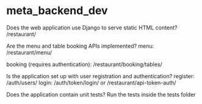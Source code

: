 # meta_backend_dev

Does the web application use Django to serve static HTML content?
/restaurant/

Are the menu and table booking APIs implemented?
menu: /restaurant/menu/

booking (requires authentication): /restaurant/booking/tables/

Is the application set up with user registration and authentication?
register: /auth/users/
login: /auth/token/login/ or /restaurant/api-token-auth/

Does the application contain unit tests?
Run the tests inside the tests folder